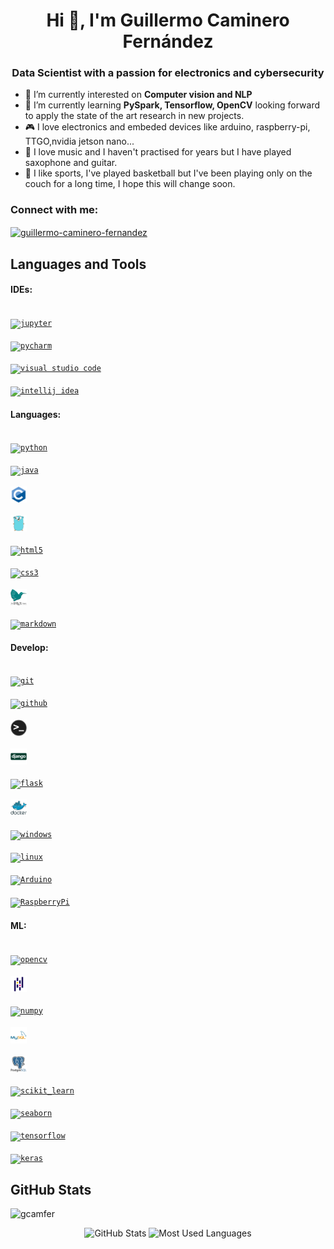 <h1 align="center">Hi 👋, I'm Guillermo Caminero Fernández</h1>
<h3 align="center">Data Scientist with a passion for electronics and cybersecurity</h3>


- 🔭 I’m currently interested on **Computer vision and NLP**
- 🌱 I’m currently learning **PySpark, Tensorflow, OpenCV** looking forward to apply the state of the art research in new projects.
- :video_game: I love electronics and embeded devices like arduino, raspberry-pi, TTGO,nvidia jetson nano...
- :saxophone: I love music and I haven't practised for years but I have played saxophone and guitar.
- :basketball: I like sports, I've played basketball but I've been playing only on the couch for a long time, I hope this will change soon.

### Connect with me:
<p align="left">
<a href="https://linkedin.com/in/guillermo-caminero-fernandez" target="blank"><img align="center" src="https://raw.githubusercontent.com/rahuldkjain/github-profile-readme-generator/master/src/images/icons/Social/linked-in-alt.svg" alt="guillermo-caminero-fernandez" height="30" width="40" /></a>
</p>

## Languages and Tools
#### IDEs:

[<code>
<img alt="jupyter" width="26px" src="https://upload.wikimedia.org/wikipedia/commons/thumb/3/38/Jupyter_logo.svg/1767px-Jupyter_logo.svg.png" />
</code>](https://jupyter.org/)
[<code>
<img alt="pycharm" width="26px" src="https://img.icons8.com/color/240/000000/pycharm.png" />
</code>](https://www.jetbrains.com/pycharm/)
[<code>
<img alt="visual studio code" width="26px" src="https://img.icons8.com/fluent/240/000000/visual-studio-code-2019.png" />
</code>](https://code.visualstudio.com/)
[<code>
<img alt="intellij idea" width="26px" src="https://img.icons8.com/color/240/000000/intellij-idea.png" />
</code>](https://www.jetbrains.com/idea/)


#### Languages:

[<code>
<img alt="python" width="26px" src="https://img.icons8.com/color/240/000000/python.png">
</code>](https://www.python.org/)
[<code>
<img alt="java" width="26px" src="https://img.icons8.com/color/240/000000/java-coffee-cup-logo.png">
</code>](https://docs.oracle.com/en/java/)
[<code>
<img alt="c" width="26px" src="https://raw.githubusercontent.com/devicons/devicon/master/icons/c/c-original.svg">
</code>](https://www.cprogramming.com/)
[<code>
<img alt="go" width="26px" src="https://raw.githubusercontent.com/devicons/devicon/master/icons/go/go-original.svg">
</code>](https://golang.org)
[<code>
<img alt="html5" width="26px" src="https://img.icons8.com/color/240/000000/html-5.png">
</code>](https://developer.mozilla.org/en-US/docs/Web/HTML)
[<code>
<img alt="css3" width="26px" src="https://img.icons8.com/color/240/000000/css3.png">
</code>](https://developer.mozilla.org/en-US/docs/Web/CSS)
[<code>
<img alt="latex" width="26px" src="https://raw.githubusercontent.com/github/explore/80688e429a7d4ef2fca1e82350fe8e3517d3494d/topics/latex/latex.png">
</code>](https://www.latex-project.org/)
[<code>
<img alt="markdown" width="26px" src="https://img.icons8.com/ios-filled/100/000000/markdown.png">
</code>](https://www.markdownguide.org/)

#### Develop:

[<code>
<img alt="git" width="26px" src="https://www.vectorlogo.zone/logos/git-scm/git-scm-icon.svg">
</code>](https://git-scm.com/)
[<code>
<img alt="github" width="26px" src="https://img.icons8.com/ios-glyphs/240/000000/github.png">
</code>](https://github.com/)
[<code>
<img alt="terminal" width="26px" src="https://raw.githubusercontent.com/github/explore/80688e429a7d4ef2fca1e82350fe8e3517d3494d/topics/terminal/terminal.png">
</code>](https://docs.microsoft.com/en-us/windows/terminal/)
[<code>
<img alt="django" width="26px" src="https://raw.githubusercontent.com/devicons/devicon/master/icons/django/django-original.svg">
</code>](https://www.djangoproject.com/)
[<code>
<img alt="flask" width="26px" src="https://www.vectorlogo.zone/logos/pocoo_flask/pocoo_flask-icon.svg">
</code>](https://flask.palletsprojects.com/)
[<code>
<img alt="docker" width="26px" src="https://raw.githubusercontent.com/devicons/devicon/master/icons/docker/docker-original-wordmark.svg">
</code>](https://www.docker.com/)
[<code>
<img alt="windows" width="26px" src="https://img.icons8.com/color/240/000000/windows-10.png">
</code>](https://www.microsoft.com/en-us/windows)
[<code>
<img alt="linux" width="26px" src="https://img.icons8.com/color/96/000000/linux.png">
</code>](https://www.kernel.org/)
[<code>
<img alt="Arduino" width="26px" src="https://cdn.worldvectorlogo.com/logos/arduino-1.svg">
</code>](https://www.arduino.cc/)
[<code>
<img alt="RaspberryPi" width="26px" src="https://cdn.worldvectorlogo.com/logos/raspberry-pi.svg">
</code>](https://www.raspberrypi.org/)


#### ML:

[<code>
<img alt="opencv" width="26px" src="https://www.vectorlogo.zone/logos/opencv/opencv-icon.svg">
</code>](https://opencv.org/)
[<code>
<img alt="pandas" width="26px" src="https://raw.githubusercontent.com/devicons/devicon/2ae2a900d2f041da66e950e4d48052658d850630/icons/pandas/pandas-original.svg">
</code>](https://pandas.pydata.org/)
[<code>
<img alt="numpy" width="26px" src="https://user-images.githubusercontent.com/98330/63813335-20cd4b80-c8e2-11e9-9c04-e4dbf7285aa1.png">
</code>](https://numpy.org/)
[<code>
<img alt="MySQL" width="26px" src="https://raw.githubusercontent.com/devicons/devicon/master/icons/mysql/mysql-original-wordmark.svg">
</code>](https://dev.mysql.com/)
[<code>
<img alt="postgresql" width="26px" src="https://raw.githubusercontent.com/devicons/devicon/master/icons/postgresql/postgresql-original-wordmark.svg">
</code>](https://www.postgresql.org)
[<code>
<img alt="scikit_learn" width="26px" src="https://upload.wikimedia.org/wikipedia/commons/0/05/Scikit_learn_logo_small.svg">
</code>](https://scikit-learn.org/)
[<code>
<img alt="seaborn" width="26px" src="https://seaborn.pydata.org/_images/logo-mark-lightbg.svg">
</code>](https://seaborn.pydata.org/)
[<code>
<img alt="tensorflow" width="26px" src="https://www.vectorlogo.zone/logos/tensorflow/tensorflow-icon.svg">
</code>](https://www.tensorflow.org)
[<code>
<img alt="keras" width="26px" src="https://upload.wikimedia.org/wikipedia/commons/thumb/a/ae/Keras_logo.svg/2048px-Keras_logo.svg.png">
</code>](https://keras.io/)



## GitHub Stats

<p align="left"> <img src="https://komarev.com/ghpvc/?username=gcamfer&label=Profile%20views&color=0e75b6&style=flat" alt="gcamfer" /> </p>

<p align="center"> 
  <img height="150px" src="https://github-readme-stats.vercel.app/api?username=gcamfer&show_icons=true&theme=react&count_private=true" alt="GitHub Stats" >
  <img height="150px" src= "https://github-readme-stats.vercel.app/api/top-langs/?username=gcamfer&layout=compact&theme=react&langs_count=6" alt="Most Used Languages" >
</p>

